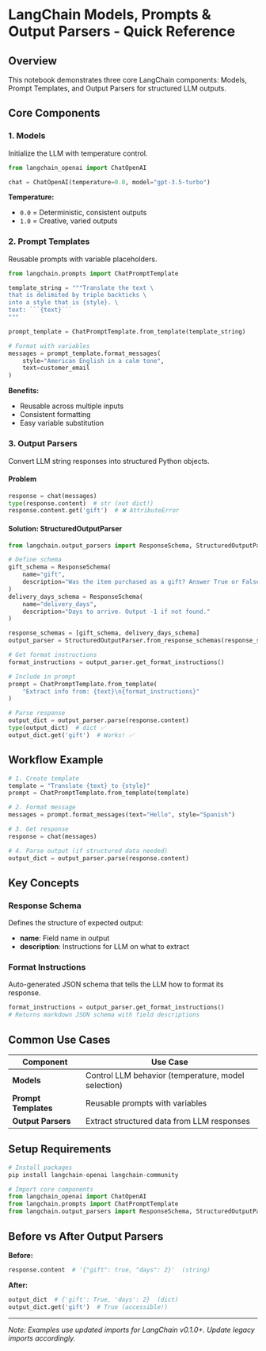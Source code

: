 # LangChain Models, Prompts & Output Parsers - Quick Reference

## Overview
This notebook demonstrates three core LangChain components: Models, Prompt Templates, and Output Parsers for structured LLM outputs.

## Core Components

### 1. Models
Initialize the LLM with temperature control.

```python
from langchain_openai import ChatOpenAI

chat = ChatOpenAI(temperature=0.0, model="gpt-3.5-turbo")
```

**Temperature:**
- `0.0` = Deterministic, consistent outputs
- `1.0` = Creative, varied outputs

### 2. Prompt Templates
Reusable prompts with variable placeholders.

```python
from langchain.prompts import ChatPromptTemplate

template_string = """Translate the text \
that is delimited by triple backticks \
into a style that is {style}. \
text: ```{text}```
"""

prompt_template = ChatPromptTemplate.from_template(template_string)

# Format with variables
messages = prompt_template.format_messages(
    style="American English in a calm tone",
    text=customer_email
)
```

**Benefits:**
- Reusable across multiple inputs
- Consistent formatting
- Easy variable substitution

### 3. Output Parsers
Convert LLM string responses into structured Python objects.

#### Problem
```python
response = chat(messages)
type(response.content)  # str (not dict!)
response.content.get('gift')  # ❌ AttributeError
```

#### Solution: StructuredOutputParser
```python
from langchain.output_parsers import ResponseSchema, StructuredOutputParser

# Define schema
gift_schema = ResponseSchema(
    name="gift",
    description="Was the item purchased as a gift? Answer True or False."
)
delivery_days_schema = ResponseSchema(
    name="delivery_days",
    description="Days to arrive. Output -1 if not found."
)

response_schemas = [gift_schema, delivery_days_schema]
output_parser = StructuredOutputParser.from_response_schemas(response_schemas)

# Get format instructions
format_instructions = output_parser.get_format_instructions()

# Include in prompt
prompt = ChatPromptTemplate.from_template(
    "Extract info from: {text}\n{format_instructions}"
)

# Parse response
output_dict = output_parser.parse(response.content)
type(output_dict)  # dict ✅
output_dict.get('gift')  # Works! ✅
```

## Workflow Example

```python
# 1. Create template
template = "Translate {text} to {style}"
prompt = ChatPromptTemplate.from_template(template)

# 2. Format message
messages = prompt.format_messages(text="Hello", style="Spanish")

# 3. Get response
response = chat(messages)

# 4. Parse output (if structured data needed)
output_dict = output_parser.parse(response.content)
```

## Key Concepts

### Response Schema
Defines the structure of expected output:
- **name**: Field name in output
- **description**: Instructions for LLM on what to extract

### Format Instructions
Auto-generated JSON schema that tells the LLM how to format its response.

```python
format_instructions = output_parser.get_format_instructions()
# Returns markdown JSON schema with field descriptions
```

## Common Use Cases

| Component | Use Case |
|-----------|----------|
| **Models** | Control LLM behavior (temperature, model selection) |
| **Prompt Templates** | Reusable prompts with variables |
| **Output Parsers** | Extract structured data from LLM responses |

## Setup Requirements

```python
# Install packages
pip install langchain-openai langchain-community

# Import core components
from langchain_openai import ChatOpenAI
from langchain.prompts import ChatPromptTemplate
from langchain.output_parsers import ResponseSchema, StructuredOutputParser
```

## Before vs After Output Parsers

**Before:**
```python
response.content  # '{"gift": true, "days": 2}'  (string)
```

**After:**
```python
output_dict  # {'gift': True, 'days': 2}  (dict)
output_dict.get('gift')  # True (accessible!)
```

---
*Note: Examples use updated imports for LangChain v0.1.0+. Update legacy imports accordingly.*